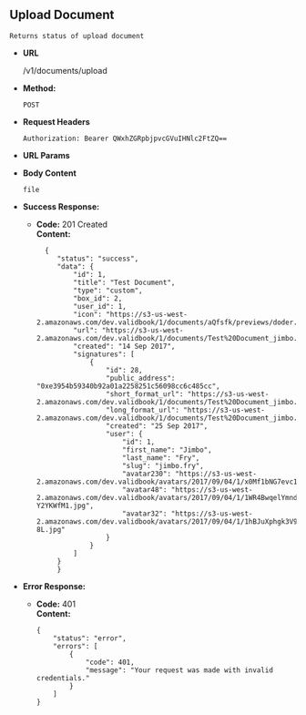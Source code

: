 **Upload Document**
----
    Returns status of upload document

* **URL**

    /v1/documents/upload

* **Method:**

    `POST`

*  **Request Headers**

    `Authorization: Bearer QWxhZGRpbjpvcGVuIHNlc2FtZQ==`
    
*  **URL Params**

* **Body Content**

   `file`

* **Success Response:**

  * **Code:**  201 Created <br />
**Content:**
    ```
      {
         "status": "success",
         "data": {
             "id": 1,
             "title": "Test Document",
             "type": "custom",
             "box_id": 2,
             "user_id": 1,
             "icon": "https://s3-us-west-2.amazonaws.com/dev.validbook/1/documents/aQfsfk/previews/doder.jpg",
             "url": "https://s3-us-west-2.amazonaws.com/dev.validbook/1/documents/Test%20Document_jimbo.fry.md",
             "created": "14 Sep 2017",
             "signatures": [
                 {
                     "id": 28,
                     "public_address": "0xe3954b59340b92a01a2258251c56098cc6c485cc",
                     "short_format_url": "https://s3-us-west-2.amazonaws.com/dev.validbook/1/documents/Test%20Document_jimbo.fry/signatures/sf_signature_0xe3954b59340b92a01a2258251c56098cc6c485cc.md",
                     "long_format_url": "https://s3-us-west-2.amazonaws.com/dev.validbook/1/documents/Test%20Document_jimbo.fry/signatures/lg_signature_0xe3954b59340b92a01a2258251c56098cc6c485cc.md",
                     "created": "25 Sep 2017",
                     "user": {
                         "id": 1,
                         "first_name": "Jimbo",
                         "last_name": "Fry",
                         "slug": "jimbo.fry",
                         "avatar230": "https://s3-us-west-2.amazonaws.com/dev.validbook/avatars/2017/09/04/1/x0Mf1bNG7evc1XCmsoG7PZ92m6f1OPgl.jpg",
                         "avatar48": "https://s3-us-west-2.amazonaws.com/dev.validbook/avatars/2017/09/04/1/1WR4BwqelYmndw4fkB3wQnl-Y2YKWfM1.jpg",
                         "avatar32": "https://s3-us-west-2.amazonaws.com/dev.validbook/avatars/2017/09/04/1/1hBJuXphgk3V9USaYcUr4AKNcd6Zu-8L.jpg"
                     }
                 }
             ]
         }
         }
    ```

* **Error Response:**

  * **Code:** 401 <br />
**Content:**
    ```
    {
        "status": "error",
        "errors": [
            {
                "code": 401,
                "message": "Your request was made with invalid credentials."
            }
        ]
    }
    ```

